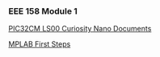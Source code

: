 ### EEE 158 Module 1

[PIC32CM LS00 Curiosity Nano Documents](PIC32_nano_docs.md)

[MPLAB First Steps](MPLAB_First_Steps.md)